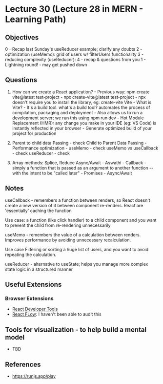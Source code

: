 # Lecture 30 (Lecture 28 in MERN - Learning Path)

## Objectives

0 - Recap last Sunday's useReducer example; clarify any doubts
2 - optimization (useMemo): grid of users w/ filterUsers functionality
3 - reducing complexity (useReducer): 
4 - recap & questions from you
1 - Lightning round! - may get pushed down

## Questions

1.  How can we create a React application?
        - Previous way: npm create vite@latest test-project
        - npx create-vite@latest test-project
            - npx doesn't require you to install the library, eg: create-vite
    Vite
        - What is Vite? 
            - It's a build tool. what's a build tool? automates the process of compilation, packaging and deployment
            - Also allows us to run a development server; we run this using npm run dev
            - Hot Module Replacement (HMR): any change you make in your IDE (eg: VS Code) is instantly reflected in your browser
            - Generate optimized build of your project for production
2. 
    Parent to child data Passing - check
    Child to Parent Data Passing - 
    Performance optimization - useMemo - check
    useMemo vs useCallback - check
    useReducer - check

3.
    Array methods: Splice, Reduce
    Async/Await - Aswathi
        - Callback - simply a function that is passed as an argument to another function -- with the intent to be "called later"
        - Promises
        - Async/Await


## Notes

useCallback - remembers a function between renders, so React doesn't create a new version of it between component re-renders. React are 'essentially' caching the function

Use case: a function (like click handler) to a child component and you want to prevent the child from re-rendering unnecessarily

useMemo - remembers the value of a calculation between renders. Improves performance by avoiding unnecessary recalculation.

Use case
Filtering or sorting a huge list of users, and you want to avoid repeating the calculation.

useReducer - alternative to useState; helps you manage more complex state logic in a structured manner


## Useful Extensions

### Browser Extensions
- [React Developer Tools](https://react.dev/learn/react-developer-tools)
- [React FLow](https://reactflow.dev/): I haven't been able to audit this


## Tools for visualization - to help build a mental model
- TBD

## References
- https://runjs.app/play
